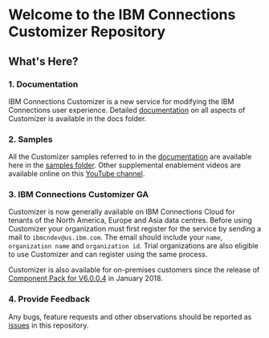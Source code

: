 # Welcome to the IBM Connections Customizer Repository 

## What's Here?
### 1. Documentation
IBM Connections Customizer is a new service for modifying the IBM Connections user experience. Detailed [documentation][1] on all aspects of Customizer is available in the docs folder. 

### 2. Samples
All the Customizer samples referred to in the [documentation][1] are available here in the [samples folder][2]. Other supplemental enablement videos are available online on this [YouTube channel][4].

### 3. IBM Connections Customizer GA   
Customizer is now generally available on IBM Connections Cloud for tenants of the North America, Europe and Asia data centres. Before using Customizer your organization must first register for the service by sending a mail to `ibmcndev@us.ibm.com`. The email should include your `name`, `organization name` and `organization id`. Trial organizations are also eligible to use Customizer and can register using the same process.

Customizer is also available for on-premises customers since the release of [Component Pack for V6.0.0.4][5] in January 2018.

### 4. Provide Feedback
Any bugs, feature requests and other observations should be reported as [issues][3] in this repository. 

[1]: https://github.com/ibmcnxdev/customizer/blob/master/docs/IBMConnectionsCustomizer.md
[2]: https://github.com/ibmcnxdev/customizer/tree/master/samples
[3]: https://github.com/ibmcnxdev/customizer/issues
[4]: https://www.youtube.com/playlist?list=PLaDSIoof-i95DcgxaxGgl3tdziBdyEfuE
[5]: http://www-01.ibm.com/common/ssi/ShowDoc.wss?docURL=/common/ssi/rep_ca/3/877/ENUSZP18-0053/index.html&lang=en&request_locale=en


